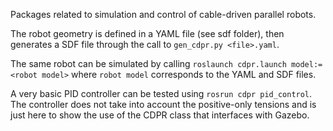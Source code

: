 Packages related to simulation and control of cable-driven parallel robots.

The robot geometry is defined in a YAML file (see sdf folder), then generates a SDF file through the call to `gen_cdpr.py <file>.yaml`.

The same robot can be simulated by calling `roslaunch cdpr.launch model:=<robot model>` where `robot model` corresponds to the YAML and SDF files.

A very basic PID controller can be tested using `rosrun cdpr pid_control`. The controller does not take into account the positive-only tensions and is just here to show the use of the CDPR class that interfaces with Gazebo.
